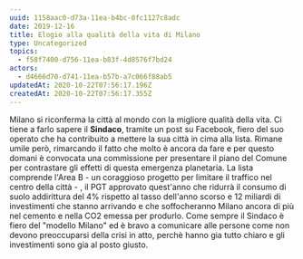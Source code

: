 ```yaml
---
uuid: 1158aac0-d73a-11ea-b4bc-0fc1127c8adc
date: 2019-12-16
title: Elogio alla qualità della vita di Milano
type: Uncategorized
topics:
  - f58f7400-d756-11ea-b83f-4d8576f7bd24
actors:
  - d4666d70-d741-11ea-b57b-a7c066f88ab5
updatedAt: 2020-10-22T07:56:17.196Z
createdAt: 2020-10-22T07:56:17.355Z
---
```


Milano si riconferma la città al mondo con la migliore qualità della vita.
Ci tiene a farlo sapere il **Sindaco**, tramite un post su Facebook, fiero del suo operato che ha contribuito a mettere la sua città in cima alla lista. Rimane umile però, rimarcando il fatto che molto è ancora da fare e per questo domani è convocata una commissione per presentare il piano del Comune per contrastare gli effetti di questa emergenza planetaria. La lista comprende l'Area B - un coraggioso progetto per limitare il traffico nel centro della città - , il PGT approvato quest'anno che ridurrà il consumo di suolo addirittura del 4% rispetto al tasso dell'anno scorso e 12 miliardi di investimenti che stanno arrivando e che soffocheranno Milano ancora di più nel cemento e nella CO2 emessa per produrlo.
Come sempre il Sindaco è fiero del "modello Milano" ed è bravo a comunicare alle persone come non devono preoccuparsi della crisi in atto, perchè hanno gia tutto chiaro e gli investimenti sono gia al posto giusto.
